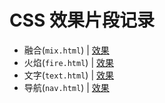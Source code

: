 # CSS 效果片段记录

-  融合(`mix.html`) | [效果](https://codepen.io/moi-xiey/pen/Jzbmqz)
-  火焰(`fire.html`) | [效果](https://codepen.io/moi-xiey/pen/LabMpx)
-  文字(`text.html`) | [效果](https://codepen.io/moi-xiey/pen/OqbryE)
-  导航(`nav.html`) | [效果](https://codepen.io/moi-xiey/pen/gELZeB)
